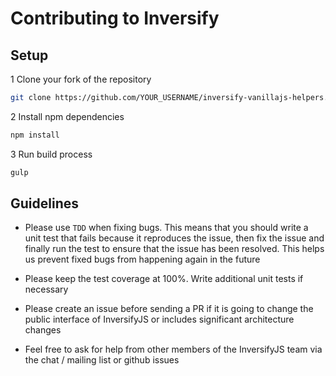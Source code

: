 # Contributing to Inversify

## Setup

1 Clone your fork of the repository

```sh
git clone https://github.com/YOUR_USERNAME/inversify-vanillajs-helpers.git
```

2 Install npm dependencies

```sh
npm install
```

3 Run build process

```sh
gulp
```

## Guidelines

- Please use `TDD` when fixing bugs. This means that you should write a unit test that fails because it reproduces the issue, then fix the issue and finally run the test to ensure that the issue has been resolved. This helps us prevent fixed bugs from happening again in the future

- Please keep the test coverage at 100%. Write additional unit tests if necessary

- Please create an issue before sending a PR if it is going to change the public interface of InversifyJS or includes significant architecture changes

- Feel free to ask for help from other members of the InversifyJS team via the chat / mailing list or github issues
